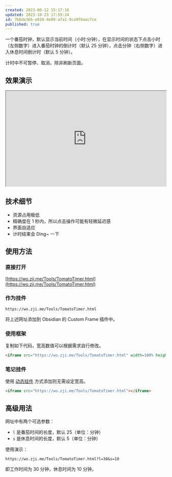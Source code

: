 ```yaml
---
created: 2023-06-12 15:17:16
updated: 2023-10-23 17:59:24
id: 7b6de366-e010-4e09-a7a1-9ca9f6aac7ce
published: true
---
```

一个番茄时钟，默认显示当前时间（小时:分钟），在显示时间的状态下点击小时（左侧数字）进入番茄时钟的倒计时（默认 25 分钟），点击分钟（右侧数字）进入休息时间倒计时（默认 5 分钟）。

计时中不可暂停、取消，除非刷新页面。

## 效果演示

<iframe src="https://wo.zji.me/Tools/TomatoTimer.html" width=100% height=300></iframe>

## 技术细节

- 资源占用极低
- 精确度在 1 秒内，所以点击操作可能有轻微延迟感
- 界面自适应
- 计时结束会 Ding~ 一下

## 使用方法

### 直接打开

[https://wo.zji.me/Tools/TomatoTimer.html](https://wo.zji.me/Tools/TomatoTimer.html)

### 作为挂件

```text
https://wo.zji.me/Tools/TomatoTimer.html
```

将上述网址添加到 Obsidian 的 Custom Frame 插件中。

### 使用框架

复制如下代码，宽高数值可以根据需求自行修改。

```html
<iframe src="https://wo.zji.me/Tools/TomatoTimer.html" width=100% height=300></iframe>
```

### 笔记挂件

使用 [动态挂件](/Notes/0005_动态挂件.md) 方式添加则无需设定宽高。

```html
<iframe src="https://wo.zji.me/Tools/TomatoTimer.html"></iframe>
```

## 高级用法

网址中有两个可选参数：

- `l` 是番茄时间的长度，默认 25（单位：分钟）
- `s` 是休息时间的长度，默认 5（单位：分钟）

使用演示：

```text
https://wo.zji.me/Tools/TomatoTimer.html?l=30&s=10
```

即工作时间为 30 分钟，休息时间为 10 分钟。